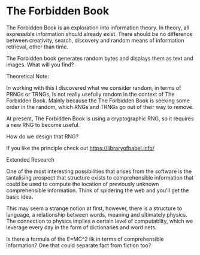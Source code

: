 # The Forbidden Book

The Forbidden Book is an exploration into information theory.  In theory, all expressible information should already exist.  There should be no difference between creativity, search, discovery and random means of information retrieval, other than time.  

The Forbidden book generates random bytes and displays them as text and images.  What will you find?

Theoretical Note:

In working with this I discovered what we consider random, in terms of PRNGs or TRNGs, is not really usefully random in the context of The Forbidden Book.  Mainly because the The Forbidden Book is seeking some order in the random, which RNGs and TRNGs go out of their way to remove.

At present, The Forbidden Book is using a cryptographic RNG, so it requires a new RNG to become useful.

How do we design that RNG?

If you like the principle check out https://libraryofbabel.info/

Extended Research

One of the most interesting possibilities that arises from the software is the tantalising prospect that structure exists to comprehensible information that could be used to compute the location of previously unknown comprehensible information.  Think of spidering the web and you'll get the basic idea.

This may seem a strange notion at first, however, there is a structure to language, a relationship between words, meaning and ultimately physics.  The connection to physics implies a certain level of computablity, which we leverage every day in the form of dictionaries and word nets.

Is there a formula of the E=MC^2 ilk in terms of comprehensible information?  One that could separate fact from fiction too?
